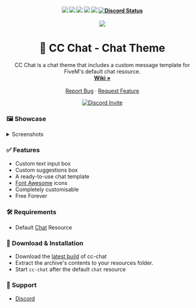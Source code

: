 <h4 align="center">
	<img src="https://img.shields.io/github/release/Concept-Collective/cc-chat.png">
	<img src="https://img.shields.io/github/last-commit/Concept-Collective/cc-chat">
	<img src="https://img.shields.io/github/license/Concept-Collective/cc-chat.png">
	<img src="https://img.shields.io/github/issues/Concept-Collective/cc-chat.png">
	<img src="https://img.shields.io/github/contributors/Concept-Collective/cc-chat.png">
	<a href="https://discord.gg/PSqXgg8v8M" title=""><img alt="Discord Status" src="https://discordapp.com/api/guilds/807309391849062480/widget.png"></a>
</h4>

<div align="center">
	<img src="https://user-images.githubusercontent.com/24248108/164179346-a4f24916-7c9f-42db-b89e-6df85b01ca61.jpg">
	<h1 align="center">🎨 CC Chat - Chat Theme</h1>
	<p align="center">
	    CC Chat is a chat theme that includes a custom message template for FiveM's default chat resource.
	    <br />
	    <a href="https://cc-chat.conceptcollective.net"><strong>Wiki »</strong></a>
	    <br />
	    <br />    
	    <a href="https://github.com/Concept-Collective/cc-chat/issues">Report Bug</a>
	    ·
	    <a href="https://github.com/Concept-Collective/cc-chat/issues">Request Feature</a>
  	</p>
	<a href="https://discord.gg/PSqXgg8v8M" title=""><img alt="Discord Invite" src="https://discordapp.com/api/guilds/807309391849062480/widget.png?style=banner2"></a>
</div>

### 🖼️ Showcase

<details>
<summary>Screenshots</summary>
<br>
	<img src="https://user-images.githubusercontent.com/24248108/163717930-36500cde-fa37-449a-b70b-ca25435b5493.png">
	<img src="https://user-images.githubusercontent.com/24248108/163717928-fcd3c93a-622e-4ad2-b426-36ed15124af0.png">
	<img src="https://user-images.githubusercontent.com/24248108/163717929-00984374-ac7f-4248-9631-96c6a715e819.png">
</details>


### ✅ Features

- Custom text input box
- Custom suggestions box
- A ready-to-use chat template
- [Font Awesome](https://fontawesome.com/) icons
- Completely customisable
- Free Forever

### 🛠 Requirements
- Default [Chat](https://github.com/citizenfx/cfx-server-data/tree/master/resources/%5Bgameplay%5D/chat) Resource

### 🔧 Download & Installation
- Download the [latest build](https://github.com/Concept-Collective/cc-chat/releases/latest) of cc-chat 
- Extract the archive's contents to your resources folder.
- Start ``cc-chat`` after the default ``chat`` resource

### 🙋 Support
- [Discord](https://discord.conceptcollective.net)
